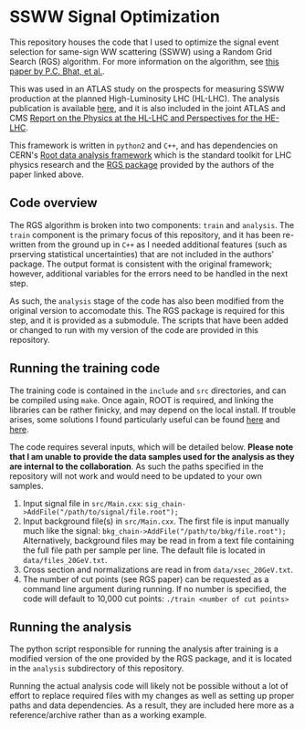# SSWW Signal Optimization
This repository houses the code that I used to optimize the signal event selection for same-sign WW scattering (SSWW) using a Random Grid Search (RGS) algorithm. 
For more information on the algorithm, see [this paper by P.C. Bhat, et al.](https://arxiv.org/abs/1706.09907).

This was used in an ATLAS study on the prospects for measuring SSWW production at the planned High-Luminosity LHC (HL-LHC).
The analysis publication is available [here](http://cds.cern.ch/record/2652447), and it is also included in the joint ATLAS and CMS [Report on the Physics at the HL-LHC and Perspectives for the HE-LHC](https://arxiv.org/abs/1902.10229).

This framework is written in `python2` and `C++`, and has dependencies on CERN's [Root data analysis framework](https://root.cern.ch/) which is the standard toolkit for LHC physics research and the [RGS package](https://github.com/hbprosper/RGS) provided by the authors of the paper linked above.

## Code overview
The RGS algorithm is broken into two components: `train` and `analysis`.
The `train` component is the primary focus of this repository, and it has been re-written from the ground up in `C++` as I needed additional features (such as prserving statistical uncertainties) that are not included in the authors' package.
The output format is consistent with the original framework; however, additional variables for the errors need to be handled in the next step.

As such, the `analysis` stage of the code has also been modified from the original version to accomodate this.
The RGS package is required for this step, and it is provided as a submodule.
The scripts that have been added or changed to run with my version of the code are provided in this repository.

## Running the training code
The training code is contained in the `include` and `src` directories, and can be compiled using `make`.
Once again, ROOT is required, and linking the libraries can be rather finicky, and may depend on the local install.
If trouble arises, some solutions I found particularly useful can be found [here](https://stackoverflow.com/a/2481326) and [here](https://root-forum.cern.ch/t/linking-root-libraries-to-a-makefile-install/12233).

The code requires several inputs, which will be detailed below.
**Please note that I am unable to provide the data samples used for the analysis as they are internal to the collaboration**.  As such the paths specified in the repository will not work and would need to be updated to your own samples.

1. Input signal file in `src/Main.cxx`: `sig_chain->AddFile("/path/to/signal/file.root");`
2. Input background file(s) in `src/Main.cxx`.  The first file is input manually much like the signal: `bkg_chain->AddFile("/path/to/bkg/file.root");`
Alternatively, background files may be read in from a text file containing the full file path per sample per line.  The default file is located in `data/files_20GeV.txt`.
3. Cross section and normalizations are read in from `data/xsec_20GeV.txt`.
4. The number of cut points (see RGS paper) can be requested as a command line argument during running.  If no number is specified, the code will default to 10,000 cut points: `./train <number of cut points>`

## Running the analysis
The python script responsible for running the analysis after training is a modified version of the one provided by the RGS package, and it is located in the `analysis` subdirectory of this repository.

Running the actual analysis code will likely not be possible without a lot of effort to replace required files with my changes as well as setting up proper paths and data dependencies.  As a result, they are included here more as a reference/archive rather than as a working example.